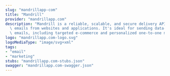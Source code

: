 ```yaml
---
slug: "mandrillapp-com"
title: "Mandrill"
provider: "mandrillapp.com"
description: "Mandrill is a reliable, scalable, and secure delivery API for transactional\
  \ emails from websites and applications. It's ideal for sending data-driven transactional\
  \ emails, including targeted e-commerce and personalized one-to-one messages.\n"
logo: "mandrillapp.com-logo.svg"
logoMediaType: "image/svg+xml"
tags:
- "email"
- "marketing"
stubs: "mandrillapp.com-stubs.json"
swagger: "mandrillapp.com-swagger.json"
---
```

